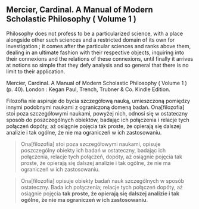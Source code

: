 ## Mercier, Cardinal. A Manual of Modern Scholastic Philosophy ( Volume 1 )

Philosophy does not profess to be a particularized science, with a place alongside other such sciences and a restricted domain of its own for investigation ; it comes after the particular sciences and ranks above them, dealing in an ultimate fashion with their respective objects, inquiring into their connexions and the relations of these connexions, until finally it arrives at notions so simple that they defy analysis and so general that there is no limit to their application.

Mercier, Cardinal. A Manual of Modern Scholastic Philosophy ( Volume 1 ) (p. 40). London : Kegan Paul, Trench, Trubner & Co. Kindle Edition. 

Filozofia nie aspiruje do bycia szczegółową nauką, umieszczoną pomiędzy innymi podobnymi naukami z ograniczoną domeną badań. Ona[filozofia] stoi poza szczegółowymi naukami, powyżej nich, odnosi się w ostateczny sposób do poszczególnych obiektów, badając ich połączenia i relacje tych połączeń dopóty, aż osiągnie pojęcia tak proste, że opierają się dalszej analizie i tak ogólne, że nie ma ograniczeń w ich zastosowaniu.

> Ona[filozofia] stoi poza szczegółowymi naukami, opisuje poszczególny obiekty ich badań w ostateczny, badając ich połączenia, relacje tych połączeń, dopóty, aż osiągnie pojęcia tak proste, że opierają się dalszej analizie i tak ogólne, że nie ma ograniczeń w ich zastosowaniu.

> Ona[filozofia] opisuje obiekty badań nauk szczególnych w sposób ostateczny. Bada ich połączenia; relacje tych połączeń  dopóty, aż osiągnie pojęcia **tak proste, że opierają się dalszej analizie i tak ogólne, że nie ma ograniczeń w ich zastosowaniu**.
>
> 

